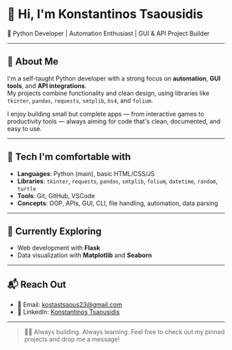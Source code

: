 # 👋 Hi, I'm Konstantinos Tsaousidis

🎯 Python Developer | Automation Enthusiast | GUI & API Project Builder

---

## 🚀 About Me

I'm a self-taught Python developer with a strong focus on **automation**, **GUI tools**, and **API integrations**.  
My projects combine functionality and clean design, using libraries like `tkinter`, `pandas`, `requests`, `smtplib`, `bs4`, and `folium`.

I enjoy building small but complete apps — from interactive games to productivity tools — always aiming for code that's clean, documented, and easy to use.

---

## 🧰 Tech I'm comfortable with

- **Languages**: Python (main), basic HTML/CSS/JS
- **Libraries**: `tkinter`, `requests`, `pandas`, `smtplib`, `folium`, `datetime`, `random`, `turtle`
- **Tools**: Git, GitHub, VSCode
- **Concepts**: OOP, APIs, GUI, CLI, file handling, automation, data parsing

---

## 🧠 Currently Exploring

- Web development with **Flask**
- Data visualization with **Matplotlib** and **Seaborn**

---

## 📬 Reach Out

- 📧 Email: [kostastsaous23@gmail.com](mailto:kostastsaous23@gmail.com)  
- 💼 LinkedIn: [Konstantinos Tsaousidis](https://www.linkedin.com/in/konstantinos-tsaousidis-1b7360225/)

---

> 👨‍💻 Always building. Always learning. Feel free to check out my pinned projects and drop me a message!

